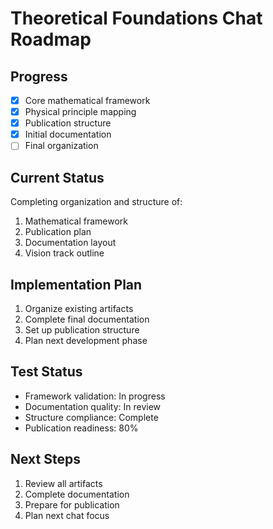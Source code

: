 # Theoretical Foundations Chat Roadmap

## Progress
- [x] Core mathematical framework
- [x] Physical principle mapping
- [x] Publication structure
- [x] Initial documentation
- [ ] Final organization

## Current Status
Completing organization and structure of:
1. Mathematical framework
2. Publication plan
3. Documentation layout
4. Vision track outline

## Implementation Plan
1. Organize existing artifacts
2. Complete final documentation
3. Set up publication structure
4. Plan next development phase

## Test Status
- Framework validation: In progress
- Documentation quality: In review
- Structure compliance: Complete
- Publication readiness: 80%

## Next Steps
1. Review all artifacts
2. Complete documentation
3. Prepare for publication
4. Plan next chat focus